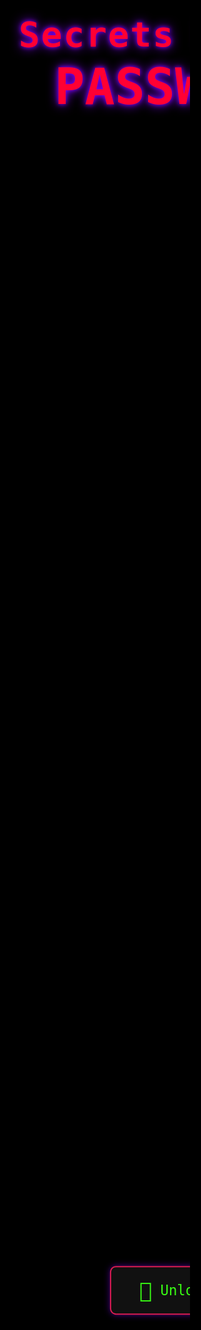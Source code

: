 <!DOCTYPE html>
<html lang="en">
<head>
  <meta charset="UTF-8" />
  <meta name="viewport" content="width=device-width,initial-scale=1.0, maximum-scale=1, user-scalable=no" />
  <title>Secrets Locked</title>
  <!-- Source Code Pro from Google Fonts -->
  <link rel="stylesheet" href="https://fonts.googleapis.com/css?family=Source+Code+Pro:400,700&display=swap">
  <style>
    html, body {
      height: 100%;
      margin: 0;
      padding: 0;
      overflow: hidden;
      background: #000;
    }
    body, input, button {
      font-family: 'Source Code Pro', monospace;
      color: #fff;
    }
    /* Matrix digital rain background */
    #matrix-canvas {
      position: fixed;
      left: 0; top: 0;
      width: 100vw; height: 100vh;
      z-index: 0;
      pointer-events: none;
      background: #000;
    }
    .main-content {
      position: relative;
      z-index: 5;
      width: 100vw; height: 100vh;
      display: flex;
      flex-direction: column;
      align-items: center;
    }
    /* Headers */
    .header {
      margin-top: 1.5rem;
      font-size: 3.5rem;
      color: #ff0033;
      text-align: center;
      font-weight: bold;
      text-shadow: 0 0 18px #8000ff, 0 0 7px #8000ff;
      letter-spacing: 2px;
      user-select: none;
    }
    .password {
      font-size: 5rem;
      color: #ff0033;
      text-align: center;
      text-shadow: 0 0 18px #8000ff, 0 0 7px #8000ff;
      margin-top: 0.3rem;
      font-weight: bold;
      user-select: none;
    }
    .hacker-btn {
      margin: 2.2rem auto 0 auto;
      display: flex;
      align-items: center;
      justify-content: center;
      background: linear-gradient(90deg, #111 70%, #41002a 100%);
      border: 2px solid #db1c54;
      color: #39ff14;
      font-size: 1.4rem;
      font-family: 'Source Code Pro', monospace;
      padding: 1.1rem 2.8rem;
      border-radius: 0.6rem;
      box-shadow: 0 0 11px #8000ff70, 0 0 7px #14001a;
      cursor: pointer;
      transition: background 0.25s, color 0.25s;
      position: absolute; top: 50%; left: 50%; transform: translate(-50%, -10%);
      z-index: 10;
      outline: none;
    }
    .hacker-btn:active {
      background: #510025;
      color: #fff;
    }

    /* Small IP window */
    .ip-box {
      position: fixed;
      left: 0.4vw; bottom: 0.8vh;
      background: rgba(0,0,0,0.85);
      color: #39ff14;
      font-size: 0.7rem;
      padding: 0.25rem 0.9rem;
      border-radius: 8px 8px 0 0;
      z-index: 100;
      min-width: 80px;
      max-width: 45vw;
      pointer-events: none;
      opacity: 0.65;
      font-family: "Source Code Pro", monospace;
      text-align: left;
      box-shadow: 0 0 5px #21ff65;
    }

    /* Popups & Overlays */
    .overlay {
      position: fixed;
      top: 0; left: 0;
      width: 100vw; height: 100vh;
      z-index: 50;
      display: flex;
      align-items: center;
      justify-content: center;
      background: rgba(12,12,12,0.92);
      animation: fadeIn 0.26s;
    }
    @keyframes fadeIn { from { opacity: 0; } to { opacity: 1; } }
    .popup {
      background: #060009;
      border: 2.7px solid #7e1046;
      border-radius: 16px;
      box-shadow: 0 0 22px #210839, 0 0 8px #ff0547ea;
      padding: 1.2rem 1.4rem 0.8rem 1.4rem;
      min-width: 65vw; max-width: 90vw;
      color: #39ff14;
      position: relative;
      font-size: 1.18rem;
      text-align: center;
      font-family: "Source Code Pro", monospace;
      user-select: none;
    }
    .popup.red { color: #ff0033; }
    .popup .red-x {
      position: absolute; top: 0.95rem; right: 1.3rem;
      color: #ff073a;
      font-size: 1.7rem;
      font-weight: bold;
      cursor: pointer;
      transition: color 0.2s;
      user-select: none;
      z-index: 20;
    }
    .popup .red-x:active { color: #a0002d; }

    .popup input, .popup textarea {
      width: 85%; margin: 0.9rem 0 0.6rem 0;
      background: #1a1a22;
      border: 2px solid #81ffb6;
      color: #fff !important;
      font-size: 1.1rem;
      padding: 0.36rem 0.7rem;
      border-radius: 9px;
      font-family: "Source Code Pro", monospace;
      outline: none;
    }
    .popup label {
      color: #39ff14;
      font-size: 1.11rem;
      display: block;
      margin-top: 1.1rem;
    }
    .popup .btn-pop {
      background: #000;
      color: #39ff14;
      border: 2px solid #14ff65;
      border-radius: 8px;
      padding: 0.41rem 1.6rem;
      font-size: 1.14rem;
      font-family: "Source Code Pro", monospace;
      margin-top: 1.3rem;
      margin-bottom: 0.5rem;
      cursor: pointer;
      box-shadow: 0 0 7px #8000ff41;
      transition: background 0.13s;
    }
    .popup .btn-pop:active { background: #08002a; }

    /* Loading bar */
    .load-bar-bg {
      background: #0d1b0d;
      width: 95%; max-width: 345px; height: 20px;
      border-radius: 8px;
      border: 2px solid #37a636;
      margin: 1.5rem auto 0.9rem auto;
      box-shadow: 0 0 20px #21ff65bb;
    }
    .load-bar {
      height: 100%;
      background: linear-gradient(90deg, #39ff14 60%, #27c800 100%);
      border-radius: 6px;
      box-shadow: 0 0 14px #00ff9c;
      transition: width 0.16s;
    }

    /* Final access UI */
    .file-screen {
      position: absolute;
      top: 0; left: 0;
      width: 100vw; height: 100vh;
      z-index: 80;
      background: rgba(0,0,0,0.92);
      display: flex;
      flex-direction: column;
      align-items: center;
      justify-content: flex-start;
    }
    .file-header {
      font-size: 2.6rem;
      color: #39ff14;
      margin: 2.2rem auto 1.2rem auto;
      text-shadow: 0 0 18px #21ff65, 0 0 9px #151f0e;
    }
    .files-list {
      width: 88%;
      margin: 0 auto;
      max-width: 425px;
    }
    .file-row {
      background: #1b1c1c;
      color: #00e033;
      padding: 1.1rem 1.4rem;
      margin: 0.36rem 0;
      border-radius: 9px;
      box-shadow: 0 0 8px #00ffb420;
      font-family: "Source Code Pro", monospace;
      font-size: 1.22rem;
      display: flex;
      align-items: center;
      justify-content: flex-start;
    }
    .file-row::before {
      content: "📄";
      display: inline-block;
      margin-right: 12px;
      font-size: 1.24rem;
    }
    /* Banned lock */
    .ban-lock {
      position: fixed;
      top: 53%; left: 50%;
      transform: translate(-50%, -50%);
      font-size: 7.6rem;
      color: #ff0033;
      text-shadow: 0 0 22px #780034, 0 0 9px #ff003355;
      z-index: 2002;
      animation: shake 0.44s infinite alternate;
      user-select: none;
    }
    @keyframes shake {
      from { transform: translate(-50%, -50%) rotate(-3deg); }
      to { transform: translate(-50%, -50%) rotate(3deg); }
    }
    /* Recording icon */
    .recording-icon {
      position: fixed;
      top: 1vh; left: 2vw;
      font-size: 1.6rem;
      color: #ff0033;
      z-index: 2002;
      font-family: "Source Code Pro", monospace;
      background: #10070d;
      border-radius: 50%;
      box-shadow: 0 0 7px #ff123d;
      padding: 0.18em 0.34em;
      animation: pulse 0.8s infinite alternate;
      display: flex;
      align-items: center;
      gap: 0.4em;
    }
    .recording-icon span { font-size: 0.77rem; color: #ff0033; letter-spacing: 1px; }
    @keyframes pulse { 
      from { box-shadow: 0 0 6px #ff123d, 0 0 1px #a2002d; }
      to {   box-shadow: 0 0 28px #ff0033, 0 0 6px #a2002d; }
    }
    /* Small screen optimizations */
    @media (max-width: 450px) {
      .header { font-size: 2.2rem; }
      .password { font-size: 3.1rem; }
      .popup { font-size: 1rem; min-width: 92vw; }
    }
  </style>
</head>
<body>
<canvas id="matrix-canvas"></canvas>
<div class="main-content" id="mainPage">
  <div class="header">Secrets Locked</div>
  <div class="password">PASSWORD</div>
  <button class="hacker-btn" id="roseBtn">
    <span style="font-size:1.5em;vertical-align:middle;">🥀</span>&nbsp;Unlock
  </button>
</div>
<div class="ip-box" id="ipBox">IP: --.--.--.--</div>
<div id="modal-root"></div>
<script>
  // Matrix Digital Rain (Canvas)[1][5]
  const canvas = document.getElementById('matrix-canvas');
  const ctx = canvas.getContext('2d');
  let w = 0, h = 0;
  const fontSize = 16, columns = [];
  const chars = "アァカサタナハマヤャラワガザダバパイィキシチニヒミリヰギジヂビピウゥクスツヌフムユュルグズヅブプエェケセテネヘメレヱゲゼデベペオォコソトノホモヨョロヲゴゾドボポヴッンabcdefghijklmnopqrstuvwxyzABCDEFGHIJKLMNOPQRSTUVWXYZ0123456789".split('');
  function resizeMatrix() {
    w = window.innerWidth;
    h = window.innerHeight;
    canvas.width = w; canvas.height = h;
    for (let i = 0; i < (w/fontSize); i++) columns[i] = Math.floor(Math.random()*h/fontSize);
  }
  resizeMatrix();
  window.addEventListener('resize',resizeMatrix);

  function drawMatrix() {
    ctx.fillStyle = "rgba(0,0,0,0.14)";
    ctx.fillRect(0,0,w,h);
    ctx.font = fontSize + "px 'Source Code Pro', monospace";
    ctx.fillStyle = "#18ff25";
    for (let i = 0; i < columns.length; i++) {
      const text = chars[Math.floor(Math.random()*chars.length)];
      ctx.fillText(text, i*fontSize, columns[i]*fontSize);
      if (columns[i]*fontSize > h && Math.random()>0.99)
        columns[i] = 0;
      columns[i]++;
    }
    requestAnimationFrame(drawMatrix);
  }
  drawMatrix();

  // IP Address Fetch[1]
  fetch("https://api.ipify.org?format=json")
    .then(r=>r.json()).then(obj=>{
      document.getElementById("ipBox").textContent = "IP: " + obj.ip;
    }).catch(()=>{});

  // Utility
  function $(id) { return document.getElementById(id); }
  let state = { step: 0, tries: 0, nameTried: 0, banned: false, resume: false, correct: false, unlocked: false};
  let atNameStep = false;

  // Modal root for popups
  const modalRoot = $("modal-root");

  // Helper to close all overlays
  function closeOverlay() { modalRoot.innerHTML = ""; }

  // Show Loading Screen
  function showLoading() {
    modalRoot.innerHTML = `
    <div class="overlay">
      <div class="popup" style="color:#39ff14;min-width:180px;font-size:1.28rem;">
        Decrypting Secrets
        <div class="load-bar-bg"><div class="load-bar" id="bar" style="width:0%"></div></div>
      </div>
    </div>`;
    let percent = 0;
    const bar = document.getElementById("bar");
    let tStart = Date.now();
    function tick() {
      percent = Math.min(100, Math.floor((Date.now() - tStart)/10000 * 100));
      bar.style.width = percent+"%";
      if (percent < 100) requestAnimationFrame(tick);
    }
    tick();
  }

  // Sequence Steps
  function askGoodPerson() {
    modalRoot.innerHTML = `
      <div class="overlay">
        <div class="popup">
          <span class="red-x" onclick="location.reload()">&times;</span>
          Was he a good person?<br>
          <input id="goodInput" autocomplete="off" autocorrect="off" spellcheck="false" maxlength="7" />
          <button class="btn-pop" onclick="checkGoodPerson()">Submit</button>
        </div>
      </div>
    `;
    $("goodInput").focus();
  }
  function checkGoodPerson() {
    const user = ($("goodInput")?.value||"").trim().toLowerCase();
    if(user === "no") {
      closeOverlay(); nextStepMovie();
    } else {
      $(".popup").classList.add("red");
      $(".popup").style.color = "#ff0033";
      $(".popup").innerHTML += `<div style='color:#ff0033;margin-top:0.7em;'>Sorry, it seems like you have answered incorrectly</div>`;
      setTimeout(()=>{location.reload();},3000);
    }
  }
  function nextStepMovie() {
    modalRoot.innerHTML = `
      <div class="overlay">
        <div class="popup">
          <span class="red-x" onclick="location.reload()">&times;</span>
          Favorite Movie of all time?<br>
          <input id="movieInput" autocomplete="off" autocorrect="off" spellcheck="false" maxlength="31"/>
          <button class="btn-pop" onclick="checkMovie()">Submit</button>
        </div>
      </div>
    `;
    $("movieInput").focus();
  }
  function checkMovie() {
    const user = ($("movieInput")?.value||"").trim().toLowerCase();
    if(user === "never back down") {
      closeOverlay(); nextStepRose();
    } else {
      $(".popup").classList.add("red");
      $(".popup").style.color = "#ff0033";
      $(".popup").innerHTML += `<div style='color:#ff0033;margin-top:0.7em;'>Sorry, it seems like you have answered incorrectly</div>`;
      setTimeout(()=>{location.reload();},3000);
    }
  }
  function nextStepRose() {
    modalRoot.innerHTML = `
      <div class="overlay">
        <div class="popup">
          <span class="red-x" onclick="location.reload()">&times;</span>
          Favorite color rose?<br>
          <input id="roseInput" autocomplete="off" autocorrect="off" maxlength="11" />
          <button class="btn-pop" onclick="checkRose()">Submit</button>
        </div>
      </div>
    `;
    $("roseInput").focus();
  }
  function checkRose() {
    const user = ($("roseInput")?.value||"").trim().toLowerCase();
    if(user === "white") {
      closeOverlay(); enterNameStep();
    } else {
      $(".popup").classList.add("red");
      $(".popup").style.color = "#ff0033";
      $(".popup").innerHTML += `<div style='color:#ff0033;margin-top:0.7em;'>Sorry, it seems like you have answered incorrectly</div>`;
      setTimeout(()=>{location.reload();},3000);
    }
  }

  // At this point you always resume from name step even if you go back home.
  function enterNameStep(){
    atNameStep = true; state.nameTried = 0; state.banned = false;
    showNamePopup();
  }

  function showNamePopup(){
    modalRoot.innerHTML = `
      <div class="overlay">
        <div class="popup">
          <span class="red-x" onclick="location.reload()">&times;</span>
          Enter your first name and last name<br>
          <input id="firstName" placeholder="First Name" autocomplete="off" autocorrect="off" style="margin-top:0.7rem"/><br>
          <input id="lastName" placeholder="Last Name" autocomplete="off" autocorrect="off"/><br>
          <button class="btn-pop" onclick="checkName()">Submit</button>
        </div>
      </div>
    `;
    $("firstName").focus();
  }

  function checkName(){
    const fname = ($("firstName")?.value||"").trim().toLowerCase();
    const lname = ($("lastName")?.value||"").trim().toLowerCase();
    if(fname === "shaina" && lname === "knox"){
      closeOverlay(); showAccessGranted();
    } else {
      state.nameTried++;
      showScreenRecording();
      if(state.nameTried >= 3){
        banIP();
      } else {
        setTimeout(showNamePopup,2200);
      }
    }
  }
  function showScreenRecording(){
    modalRoot.innerHTML = `
      <div class="overlay">
        <div class="popup red" style="font-size:1.22rem;">Your screen is now being recorded...</div>
      </div>
    `;
    showRecordingIcon();
    setTimeout(closeOverlay,2000);
  }
  function banIP(){
    closeOverlay();
    document.body.innerHTML += `<div class="ban-lock"><span>🔒</span></div>`;
  }
  function showRecordingIcon(){
    if(!document.querySelector(".recording-icon")){
      let icon = document.createElement("div");
      icon.className = "recording-icon";
      icon.innerHTML = `● <span>REC</span>`;
      document.body.appendChild(icon);
    }
  }
  function showAccessGranted(){
    modalRoot.innerHTML = `
      <div class="overlay">
        <div class="popup" style="color:#39ff14">Access Granted!</div>
      </div>
    `;
    setTimeout(()=>{closeOverlay(); showVerify();},3200);
  }
  function showVerify(){
    modalRoot.innerHTML = `
      <div class="overlay">
        <div class="popup" style="color:#39ff14">Hmm… I’ll need to verify it’s you</div>
      </div>
    `;
    setTimeout(()=>{closeOverlay(); askUVProtected();},5000);
  }
  function askUVProtected(){
    modalRoot.innerHTML = `
      <div class="overlay">
        <div class="popup">
          How is it UV protected?<br>
          <input id="uvInput" autocomplete="off" autocorrect="off" maxlength="24"/>
          <button class="btn-pop" onclick="checkUV()">Submit</button>
        </div>
      </div>
    `;
    $("uvInput").focus();
  }
  function checkUV() {
    const answer = ($("uvInput")?.value||"").trim().toLowerCase();
    if(answer==="a light bulb"||answer==="light bulb"){
      closeOverlay(); showWelcome();
    } else {
      $(".popup").classList.add("red");
      $(".popup").style.color = "#ff0033";
      $(".popup").innerHTML += `<div style='color:#ff0033;margin-top:0.7em;'>Sorry, it seems like you have answered incorrectly</div>`;
      setTimeout(()=>{
        closeOverlay()
        enterNameStep();
      },2400);
    }
  }
  function showWelcome(){
    modalRoot.innerHTML = `
      <div class="overlay">
        <div class="popup" style="color:#39ff14">Welcome Shaina Knox!</div>
      </div>
    `;
    setTimeout(()=>{closeOverlay(); showFiles();},2600);
  }
  function showFiles(){
    document.body.innerHTML += `
      <div class="file-screen" id="fileScreen">
        <div class="file-header">Top Secret Files</div>
        <div class="files-list">
          <div class="file-row">File_001-Expunged.txt</div>
          <div class="file-row">File_002-Redacted.log</div>
          <div class="file-row">File_003-TopSecret.mp4</div>
        </div>
      </div>
    `;
  }

  // Home Button
  $("roseBtn").onclick = function(){
    if(atNameStep){
      enterNameStep();
    } else {
      showLoading();
      setTimeout(()=>{closeOverlay(); askGoodPerson();},10020);
    }
  }
  // Helper for single-element querySelector (shorthand)
  function $(q){ return document.getElementById(q)||document.querySelector(q); }
</script>
</body>
</html>
